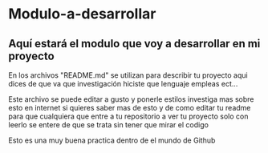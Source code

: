 # Modulo-a-desarrollar
## Aquí estará el modulo que voy a desarrollar en mi proyecto

En los archivos "README.md" se utilizan para describir tu proyecto
aqui dices de que va que investigación hiciste que lenguaje empleas ect...

Este archivo se puede editar a gusto y ponerle estilos investiga mas sobre esto en internet
si quieres saber mas de esto y de como editar tu readme para que cualquiera que entre a tu 
repositorio a ver tu proyecto solo con leerlo se entere de que se trata sin tener que mirar 
el codigo

Esto es una muy buena practica dentro de el mundo de Github
